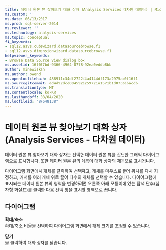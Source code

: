 ```yaml
---
title: 데이터 원본 뷰 찾아보기 대화 상자 (Analysis Services 다차원 데이터) | Microsoft Docs
ms.custom: ''
ms.date: 06/13/2017
ms.prod: sql-server-2014
ms.reviewer: ''
ms.technology: analysis-services
ms.topic: conceptual
f1_keywords:
- sql12.asvs.cubewizard.datasourcebrowse.f1
- sql12.asvs.dimensionwizard.datasourcebrowse.f1
helpviewer_keywords:
- Browse Data Source View dialog box
ms.assetid: 16f077bd-9366-4964-8778-92ea0eddb8bb
author: minewiskan
ms.author: owend
ms.openlocfilehash: 488911c34df2722d4a4144df173a2975ae0f16f1
ms.sourcegitcommit: ad4d92dce894592a259721a1571b1d8736abacdb
ms.translationtype: MT
ms.contentlocale: ko-KR
ms.lasthandoff: 08/04/2020
ms.locfileid: "87648138"
---
```

# <a name="browse-data-source-view-dialog-box-analysis-services---multidimensional-data"></a>데이터 원본 뷰 찾아보기 대화 상자(Analysis Services - 다차원 데이터)
  데이터 원본 뷰 찾아보기 대화 상자는 선택한 데이터 원본 뷰를 간단한 그래픽 다이어그램으로 표시합니다. 또한 데이터 원본 뷰의 이름이 대화 상자의 제목으로 표시됩니다.  
  
 다이어그램 화면에서 개체를 클릭하여 선택하고, 개체를 마우스로 끌어 위치를 다시 지정하고, 커서를 여러 개체 위로 끌어 다수의 개체를 선택할 수 있습니다. 다이어그램에 표시되는 데이터 원본 뷰의 영역을 변경하려면 오른쪽 아래 모퉁이에 있는 탐색 단추(십자형 화살표)를 클릭한 다음 선택 창을 표시할 영역으로 끕니다.  
  
## <a name="diagram"></a>다이어그램  
 **확대/축소**  
 확대/축소 비율을 선택하여 다이어그램 화면에서 개체 크기를 조정할 수 있습니다.  
  
 **닫기**  
 을 클릭하여 대화 상자를 닫습니다.  
  
  
